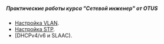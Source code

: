 ##### Практические работы курса "Сетевой инженер" от OTUS
* [Настройка VLAN](VLAN/).
* [Настройка STP](STP/).
* [DHCPv4/v6 и SLAAC).
